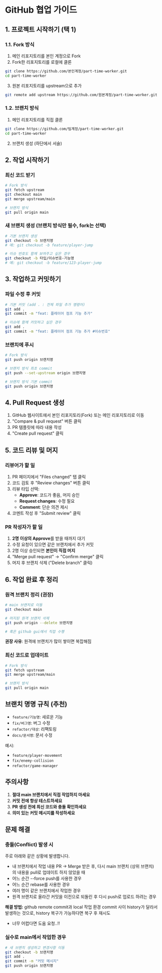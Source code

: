 # GitHub 협업 가이드

## 1. 프로젝트 시작하기 (택 1)

### 1.1. Fork 방식
1. 메인 리포지토리를 본인 계정으로 Fork
2. Fork한 리포지토리를 로컬에 클론
```bash
git clone https://github.com/본인계정/part-time-worker.git
cd part-time-worker
```

3. 원본 리포지토리를 upstream으로 추가
```bash
git remote add upstream https://github.com/원본계정/part-time-worker.git
```

### 1.2. 브랜치 방식
1. 메인 리포지토리를 직접 클론
```bash
git clone https://github.com/팀계정/part-time-worker.git
cd part-time-worker
```

2. 브랜치 생성 (하단에서 서술)

## 2. 작업 시작하기

### 최신 코드 받기
```bash
# Fork 방식
git fetch upstream
git checkout main
git merge upstream/main

# 브랜치 방식
git pull origin main
```

### 새 브랜치 생성 (브랜치 방식만 필수, fork는 선택)
```bash
# 기본 브랜치 생성
git checkout -b 브랜치명
# 예: git checkout -b feature/player-jump

# 이슈 번호도 함께 보여주고 싶은 경우
git checkout -b 타입/이슈번호-기능명
# 예: git checkout -b feature/123-player-jump
```

## 3. 작업하고 커밋하기

### 파일 수정 후 커밋
```bash
# 기본 커밋 (add . : 전체 파일 추가 명령어)
git add .
git commit -m "feat: 플레이어 점프 기능 추가"

# 이슈에 함께 커밋하고 싶은 경우
git add .
git commit -m "feat: 플레이어 점프 기능 추가 #이슈번호"
```

### 브랜치에 푸시
```bash
# Fork 방식
git push origin 브랜치명

# 브랜치 방식 최초 commit
git push --set-upstream origin 브랜치명

# 브랜치 방식 기본 commit
git push origin 브랜치명
```

## 4. Pull Request 생성

1. GitHub 웹사이트에서 본인 리포지토리(Fork) 또는 메인 리포지토리로 이동
2. "Compare & pull request" 버튼 클릭
3. PR 템플릿에 따라 내용 작성
4. "Create pull request" 클릭

## 5. 코드 리뷰 및 머지

### 리뷰어가 할 일
1. PR 페이지에서 "Files changed" 탭 클릭
2. 코드 검토 후 "Review changes" 버튼 클릭
3. 리뷰 타입 선택:
   - **Approve**: 코드가 좋음, 머지 승인
   - **Request changes**: 수정 필요
   - **Comment**: 단순 의견 제시
4. 코멘트 작성 후 "Submit review" 클릭

### PR 작성자가 할 일
1. **2명 이상의 Approve**를 받을 때까지 대기
2. 수정 요청이 있으면 같은 브랜치에서 추가 커밋
3. 2명 이상 승인되면 **본인이 직접 머지**
4. "Merge pull request" → "Confirm merge" 클릭
5. 머지 후 브랜치 삭제 ("Delete branch" 클릭)

## 6. 작업 완료 후 정리

### 원격 브랜치 정리 (권장)
```bash
# main 브랜치로 이동
git checkout main

# 머지된 원격 브랜치 삭제
git push origin --delete 브랜치명

# 혹은 github gui에서 직접 수행
```
**권장 사유**: 원격에 브랜치가 많이 쌓이면 복잡해짐

### 최신 코드로 업데이트
```bash
# Fork 방식
git fetch upstream
git merge upstream/main

# 브랜치 방식
git pull origin main
```

## 브랜치 명명 규칙 (추천)

- `feature/기능명`: 새로운 기능
- `fix/버그명`: 버그 수정
- `refactor/대상`: 리팩토링
- `docs/문서명`: 문서 수정

예시:
- `feature/player-movement`
- `fix/enemy-collision`
- `refactor/game-manager`

## 주의사항

1. **절대 main 브랜치에서 직접 작업하지 마세요**
2. **커밋 전에 항상 테스트하세요**
3. **PR 생성 전에 최신 코드와 충돌 확인하세요**
4. **의미 있는 커밋 메시지를 작성하세요**

## 문제 해결

### 충돌(Conflict) 발생 시
주로 아래와 같은 상황에 발생합니다.
- 내 브랜치에서 작업 내용 PR -> Merge 받은 후, 다시 main 브랜치 (상위 브랜치) 의 내용을 pull로 업데이트 하지 않았을 때
- 어느 순간 --force push를 사용한 경우
- 어느 순간 rebase를 사용한 경우
- 여러 명이 같은 브랜치에서 작업한 경우
- 원격 브랜치로 올라간 커밋을 이전으로 되돌린 후 다시 push로 업로드 하려는 경우

**해결 방법:** github remote commit과 local 작업 환경 commit 사이 history가 달라서 발생하는 것으로, history 복구가 가능하다면 복구 후 재시도
- 너무 어렵다면 도움 요청..!!

### 실수로 main에서 작업한 경우
```bash
# 새 브랜치 생성하고 변경사항 이동
git checkout -b 브랜치명
git add .
git commit -m "커밋 메시지"
git push origin 브랜치명
```
